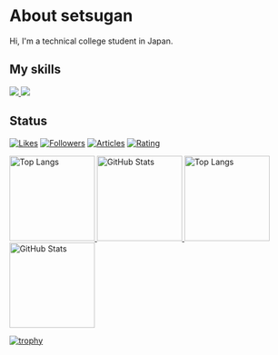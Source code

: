 # About setsugan

Hi, I'm a technical college student in Japan.

## My skills

<p align="left">
  <!-- ダークモード用 -->
  <a href="https://skillicons.dev#gh-dark-mode-only">
    <img src="https://skillicons.dev/icons?i=py,js,ts,html,css,react&theme=dark#gh-dark-mode-only" />
  </a>

  <!-- ライトモード用 -->
  <a href="https://skillicons.dev#gh-light-mode-only">
    <img src="https://skillicons.dev/icons?i=py,js,ts,html,css,react&theme=light#gh-light-mode-only" />
  </a>
</p>

## Status

[![Likes](https://badgen.org/img/zenn/setsugan/likes?style=for-the-badge)](https://zenn.dev/setsugan)
[![Followers](https://badgen.org/img/zenn/setsugan/followers?style=for-the-badge)](https://zenn.dev/setsugan)
[![Articles](https://badgen.org/img/zenn/setsugan/articles?style=for-the-badge)](https://zenn.dev/setsugan)
[![Rating](https://badgen.org/img/atcoder/setsugan/rating/algorithm?style=for-the-badge)](https://atcoder.jp/users/setsugan?contestType=algo)

<p align="left">
  <!-- ダークモード用 -->
  <a href="https://github.com/tsuki-lab#gh-dark-mode-only">
    <img alt="Top Langs" height="150px" src="https://github-readme-stats.vercel.app/api/top-langs/?username=setsugan&layout=compact&show_icons=true&theme=tokyonight#gh-dark-mode-only" />
  </a>
  <a href="https://github.com/tsuki-lab#gh-dark-mode-only">
    <img alt="GitHub Stats" height="150px" src="https://github-readme-stats.vercel.app/api?username=setsugan&show_icons=true&theme=tokyonight#gh-dark-mode-only" />
  </a>

  <!-- ライトモード用 -->
  <a href="https://github.com/tsuki-lab#gh-light-mode-only">
    <img alt="Top Langs" height="150px" src="https://github-readme-stats.vercel.app/api/top-langs/?username=setsugan&layout=compact&show_icons=true&theme=default#gh-light-mode-only" />
  </a>
  <a href="https://github.com/tsuki-lab#gh-light-mode-only">
    <img alt="GitHub Stats" height="150px" src="https://github-readme-stats.vercel.app/api?username=setsugan&show_icons=true&theme=default#gh-light-mode-only" />
  </a>
</p>

[![trophy](https://github-profile-trophy.vercel.app/?username=setsugan&margin-w=5)](https://github.com/tsuki-lab/)
